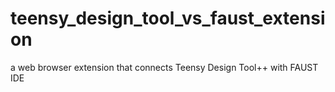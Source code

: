 # teensy_design_tool_vs_faust_extension
a web browser extension that connects Teensy Design Tool++ with FAUST IDE
